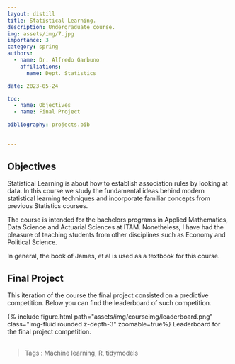 ```yaml
---
layout: distill
title: Statistical Learning.
description: Undergraduate course. 
img: assets/img/7.jpg
importance: 3
category: spring
authors:
  - name: Dr. Alfredo Garbuno
    affiliations: 
      name: Dept. Statistics

date: 2023-05-24

toc:
  - name: Objectives
  - name: Final Project

bibliography: projects.bib
      
    
---
```


## Objectives

Statistical Learning is about how to establish association rules by
looking at data. In this course we study the fundamental ideas behind
modern statistical learning techniques and incorporate familiar
concepts from previous Statistics courses. 

The course is intended for the bachelors programs in Applied
Mathematics, Data Science and Actuarial Sciences at ITAM. Nonetheless,
I have had the pleasure of teaching students from other disciplines such 
as Economy and Political Science. 

In general, the book of James, et al <d-cite key="James2021"></d-cite> is used as a
textbook for this course.


## Final Project

This iteration of the course the final project consisted on a
predictive competition. Below you can find the leaderboard of such
competition.

<div class="row mt-3">
    <div class="col-sm-1 mt-3 mt-md-0">
    </div>
    <div class="col-sm-10 mt-3 mt-md-0">
        {% include figure.html path="assets/img/courseimg/leaderboard.png" class="img-fluid rounded z-depth-3" zoomable=true%}
        Leaderboard for the final project competition. 
    </div>
    <div class="col-sm-1 mt-3 mt-md-0">
    </div>
</div>

<br>

> Tags
: Machine learning, R, tidymodels
